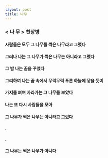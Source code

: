 ```yaml
---
layout: post  
title: 나무
---  
```


### < 나 무 >        천상병

#### 사람들은 모두 그 나무를 썩은 나무라고 그랬다

#### 그러나 나는 그 나무가 썩은 나무는 아니라고 그랬다

#### 그 밤 나는 꿈을 꾸었다

#### 그리하여 나는 꿈 속에서 무럭무럭 푸른 하늘에 닿을 듯이

#### 가지를 펴며 자라가는 그 나무를 보았다

#### 나는 또 다시 사람들을 모아

#### 그 나무가 썩은 나무는 아니라고 그맀다
#### .
#### .
#### 그 나무는 썩은 나무가 아니다
